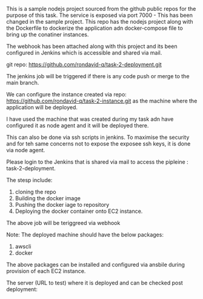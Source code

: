 This is a sample nodejs project sourced from the github public repos for the purpose of this task.
The service is exposed via port 7000 - This has been changed in the sample project.
This repo has the nodejs project along with the Dockerfile to dockerize the application adn docker-compose file to bring up the conatiner instances.

The webhook has been attached along with this project and its been configured in Jenkins which is accessible and shared via mail.

git repo: https://github.com/rondavid-q/task-2-deployment.git

The jenkins job will be triggered if there is any code push or merge to the main branch.

We can configure the instance created via repo: https://github.com/rondavid-q/task-2-instance.git as the machine where the application will be deployed.

I have used the machine that was created during my task adn have configured it as node agent and it will be deployed there.

This can also be done via ssh scripts in jenkins. To maximise the security and for teh same concerns not to expose the exposee ssh keys, it is done via node agent.

Please login to the Jenkins that is shared via mail to access the pipleine : task-2-deployment.

The stesp include:
1. cloning the repo
2. Building the docker image
3. Pushing the docker iage to repository
4. Deploying the docker container onto EC2 instance.

The above job will be teriggreed via webhook

Note:
The deployed machine should have the below packages:

1. awscli
2. docker

The above packages can be installed and configured via ansbile during provision of each EC2 instance.


The server (URL to test) where it is deployed and can be checked post deployment: 
